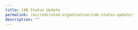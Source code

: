 ```yaml
---
title: CAB Status Update
permalink: /accreditated-organisation/cab-status-update/
description: ""
---
```

